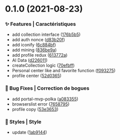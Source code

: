 # 0.1.0 (2021-08-23)


### ✨ Features | Caractéristiques

* add  collection interface ([176b5b5](https://github.com/DNFT-Team/dnft-app/commit/176b5b5))
* add auth nonce ([d83b20f](https://github.com/DNFT-Team/dnft-app/commit/d83b20f))
* add iconify ([6c884bf](https://github.com/DNFT-Team/dnft-app/commit/6c884bf))
* add mining ([836be9a](https://github.com/DNFT-Team/dnft-app/commit/836be9a))
* add profile redux ([613772a](https://github.com/DNFT-Team/dnft-app/commit/613772a))
* AI Data ([d226011](https://github.com/DNFT-Team/dnft-app/commit/d226011))
* createCollection logic ([70efbff](https://github.com/DNFT-Team/dnft-app/commit/70efbff))
* Personal center like and favorite function ([f093275](https://github.com/DNFT-Team/dnft-app/commit/f093275))
* profile center ([52d0365](https://github.com/DNFT-Team/dnft-app/commit/52d0365))


### 🐛 Bug Fixes | Correction de bogues

* add portal-mvp-polka ([a083355](https://github.com/DNFT-Team/dnft-app/commit/a083355))
* browserslist error ([7658795](https://github.com/DNFT-Team/dnft-app/commit/7658795))
* profile copy ([53e3653](https://github.com/DNFT-Team/dnft-app/commit/53e3653))


### 💄 Styles | Style

* update ([1ab9144](https://github.com/DNFT-Team/dnft-app/commit/1ab9144))



